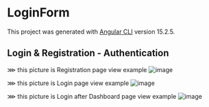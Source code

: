 # LoginForm

This project was generated with [Angular CLI](https://github.com/angular/angular-cli) version 15.2.5.

##  Login & Registration -  Authentication

⋙ this picture is Registration page view example
![image](https://github.com/DHRUV0021/Login-ragistration/assets/88469525/4616763b-085c-44a1-8e1f-1d6c3fb553f1)

⋙ this picture is Login page view example
![image](https://github.com/DHRUV0021/Login-ragistration/assets/88469525/7dd59430-470e-463e-8791-17aecf7f80b1)

⋙ this picture is Login after Dashboard page view example
![image](https://github.com/DHRUV0021/Login-ragistration/assets/88469525/a3ccd66e-1780-4674-b0be-1bbafeed9f03)


